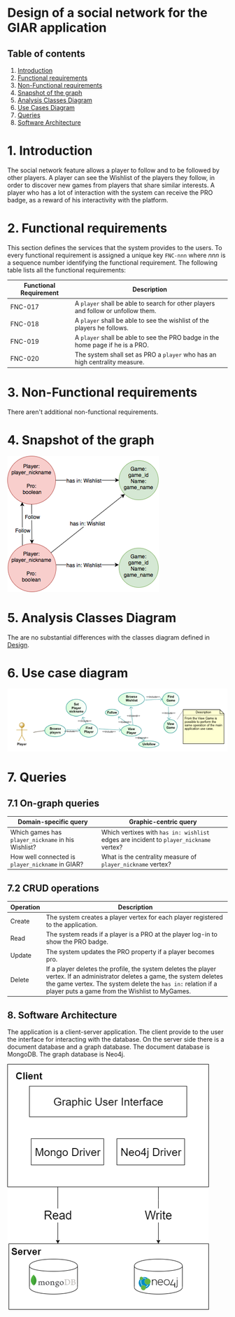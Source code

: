 # Design of a social network for the GIAR application

## Table of contents
1) [Introduction](#1-introduction)
2) [Functional requirements](#2-functional-requirements)
3) [Non-Functional requirements](#3-non-functional-requirements)
4) [Snapshot of the graph](#4-snapshot-of-the-graph)
5) [Analysis Classes Diagram](#5-analysis-classes-diagram)
6) [Use Cases Diagram](#6-use-cases-diagram)
7) [Queries](#7-queries)
8) [Software Architecture](#8-software-architecture)


# 1. Introduction
The social network feature allows a player to follow and to be followed by other players. A player can see the Wishlist of the players they follow, in order to discover new games from players that share similar interests. A player who has a lot of interaction with the system can receive the PRO badge, as a reward of his interactivity with the platform.

# 2. Functional requirements
This section defines the services that the system provides to the users. To every functional requirement is assigned a unique key `FNC-nnn` where *nnn* is a sequence number identifying the functional requirement. The following table lists all the functional requirements:

Functional Requirement | Description
------------ | -------------
FNC-017 | A `player` shall be able to search for other players and follow or unfollow them.
FNC-018 | A `player` shall be able to see the wishlist of the players he follows.
FNC-019 | A `player` shall be able to see the PRO badge in the home page if he is a PRO. 
FNC-020 | The system shall set as PRO a `player` who has an high centrality measure.

# 3. Non-Functional requirements
There aren't additional non-functional requirements.

# 4. Snapshot of the graph
![Graph](./resources/graph-entities.png)

# 5. Analysis Classes Diagram
The are no substantial differences with the classes diagram defined in [Design](./Design.md).

# 6. Use case diagram
![Use case](./resources/graph-database-usecase.png)

# 7. Queries
## 7.1 On-graph queries
Domain-specific query | Graphic-centric query
----------------------|----------------------
Which games has `player_nickname` in his Wishlist? | Which vertixes with `has in: wishlist` edges are incident to `player_nickname` vertex?
How well connected is `player_nickname` in GIAR? | What is the centrality measure of `player_nickname` vertex?

## 7.2 CRUD operations
Operation | Description
----------|------------
Create | The system creates a player vertex for each player registered to the application.
Read | The system reads if a player is a PRO at the player log-in to show the PRO badge.
Update | The system updates the PRO property if a player becomes pro.
Delete | If a player deletes the profile, the system deletes the player vertex. If an administrator deletes a game, the system deletes the game vertex. The system delete the `has in:` relation if a player puts a game from the Wishlist to MyGames.


## 8. Software Architecture

The application is a client-server application. The client provide to the user the interface for interacting with the database. On the server side there is a document database and a graph database. The document database is MongoDB. The graph database is Neo4j.

![Architecture](./resources/graphArchitecture.png)
